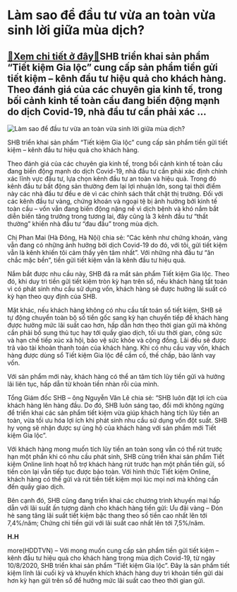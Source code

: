 ​​​​​​​Làm sao để đầu tư vừa an toàn vừa sinh lời giữa mùa dịch?
================================================================

[:gift:Xem chi tiết ở đây:gift:](https://hddtvn.com/%e2%80%8b%e2%80%8b%e2%80%8b%e2%80%8b%e2%80%8b%e2%80%8b%e2%80%8blam-sao-de-dau-tu-vua-an-toan-vua-sinh-loi-giua-mua-dich/)SHB triển khai sản phẩm “Tiết kiệm Gia lộc” cung cấp sản phẩm tiền gửi tiết kiệm – kênh đầu tư hiệu quả cho khách hàng. Theo đánh giá của các chuyên gia kinh tế, trong bối cảnh kinh tế toàn cầu đang biến động mạnh do dịch Covid-19, nhà đầu tư cần phải xác …
-----------------------------------------------------------------------------------------------------------------------------------------------------------------------------------------------------------------------------------------------------------------





![​​​​​​​Làm sao để đầu tư vừa an toàn vừa sinh lời giữa mùa dịch?](https://haiquanonline.com.vn/stores/news_dataimages/bacnv/082020/10/16/in_article/2247_Anh_minh_hoa_2.jpg?rt=20200810162911 "Làm sao để đầu tư vừa an toàn vừa sinh lời giữa mùa dịch?")


SHB triển khai sản phẩm “Tiết kiệm Gia lộc” cung cấp sản phẩm tiền gửi tiết kiệm – kênh đầu tư hiệu quả cho khách hàng.



Theo đánh giá của các chuyên gia kinh tế, trong bối cảnh kinh tế toàn cầu đang biến động mạnh do dịch Covid-19, nhà đầu tư cần phải xác định chính xác lĩnh vực đầu tư, lựa chọn kênh đầu tư an toàn và hiệu quả. Trong đó kênh đầu tư bất động sản thường đem lại lợi nhuận lớn, song tại thời điểm này các nhà đầu tư đều e dè vì các chính sách thắt chặt thị trường. Đối với các kênh đầu tư vàng, chứng khoán và ngoại tệ bị ảnh hưởng bởi kinh tế toàn cầu – vốn vẫn đang biến động nặng nề vì dịch bệnh và khó nắm bắt diễn biến tăng trưởng trong tương lai, đây cũng là 3 kênh đầu tư “thất thường” khiến nhà đầu tư “đau đầu” trong mùa dịch.


Chị Phan Mai (Hà Đông, Hà Nội) chia sẻ: “Các kênh như chứng khoán, vàng vẫn đang có những ảnh hưởng bởi dịch Covid-19 do đó, với tôi, gửi tiết kiệm vẫn là kênh khiến tôi cảm thấy yên tâm nhất”. Với những nhà đầu tư “ăn chắc mặc bền”, tiền gửi tiết kiệm vẫn là kênh đầu tư hiệu quả.


Nắm bắt được nhu cầu này, SHB đã ra mắt sản phẩm Tiết kiệm Gia lộc. Theo đó, khi duy trì tiền gửi tiết kiệm tròn kỳ hạn trên sổ, nếu khách hàng tất toán vì có phát sinh nhu cầu sử dụng vốn, khách hàng sẽ được hưởng lãi suất có kỳ hạn theo quy định của SHB.


Mặt khác, nếu khách hàng không có nhu cầu tất toán sổ tiết kiệm, SHB sẽ tự động chuyển toàn bộ số tiền gốc sang kỳ hạn chuyển tiếp để khách hàng được hưởng mức lãi suất cao hơn, hấp dẫn hơn theo thời gian gửi mà không cần phải bổ sung thủ tục hay tới quầy giao dịch, tối ưu thời gian, công sức và hạn chế tiếp xúc xã hội, bảo vệ sức khỏe và cộng đồng. Lãi đều sẽ được trả vào tài khoản thanh toán của khách hàng. Khi có nhu cầu vay vốn, khách hàng được dùng sổ Tiết kiệm Gia lộc để cầm cố, thế chấp, bảo lãnh vay vốn.


Với sản phẩm mới này, khách hàng có thể an tâm tích lũy tiền gửi và hưởng lãi liên tục, hấp dẫn từ khoản tiền nhàn rỗi của mình.


Tổng Giám đốc SHB – ông Nguyễn Văn Lê chia sẻ: “SHB luôn đặt lợi ích của khách hàng lên hàng đầu. Do đó, SHB luôn sáng tạo, đổi mới không ngừng để triển khai các sản phẩm tiết kiệm vừa giúp khách hàng tích lũy tiền an toàn, vừa tối ưu hóa lợi ích khi phát sinh nhu cầu sử dụng vốn đột suất. SHB hy vọng sẽ nhận được sự ủng hộ của khách hàng với sản phẩm mới Tiết kiệm Gia lộc”.


Với khách hàng mong muốn tích lũy tiền an toàn song vẫn có thể rút trước hạn một phần khi có nhu cầu phát sinh, SHB cũng triển khai sản phẩm Tiết kiệm Online linh hoạt hỗ trợ khách hàng rút trước hạn một phần tiền gửi, số tiền còn lại vẫn tiếp tục được bảo toàn. Với hình thức Tiết kiệm Online, khách hàng có thể gửi và rút tiền tiết kiệm mọi lúc mọi nơi mà không cần đến quầy giao dịch.


Bên cạnh đó, SHB cũng đang triển khai các chương trình khuyến mại hấp dẫn với lãi suất ấn tượng dành cho khách hàng tiền gửi: Ưu đãi vàng – Đón hè sang tăng lãi suất tiết kiệm bậc thang theo số tiền cao nhất lên tới 7,4%/năm; Chứng chỉ tiền gửi với lãi suất cao nhất lên tới 7,5%/năm.




**H.H**



more(HDDTVN) – Với mong muốn cung cấp sản phẩm tiền gửi tiết kiệm – kênh đầu tư hiệu quả cho khách hàng trong mùa dịch Covid-19, từ ngày 10/8/2020, SHB triển khai sản phẩm “Tiết kiệm Gia lộc”. Đây là sản phẩm tiết kiệm lĩnh lãi cuối kỳ và khuyến khích khách hàng duy trì khoản tiền gửi dài hơn kỳ hạn gửi trên sổ để hưởng mức lãi suất cao theo thời gian gửi.

